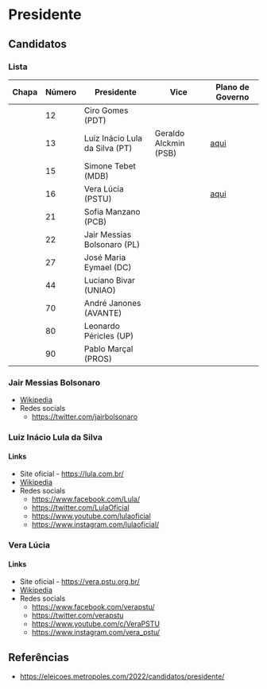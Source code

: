 # Presidente

## Candidatos

### Lista

| Chapa | Número | Presidente                     | Vice                  | Plano de Governo                                 |
|-------|--------|--------------------------------|-----------------------|--------------------------------------------------|
|       | 12     | Ciro Gomes (PDT)               |                       |                                                  |
|       | 13     | Luiz Inácio Lula da Silva (PT) | Geraldo Alckmin (PSB) | [aqui](https://lula.com.br/plano-pt-de-governo/) |
|       | 15     | Simone Tebet (MDB)             |                       |                                                  |
|       | 16     | Vera Lúcia (PSTU)              |                       | [aqui](https://vera.pstu.org.br/programa)        |
|       | 21     | Sofia Manzano (PCB)            |                       |                                                  |
|       | 22     | Jair Messias Bolsonaro (PL)    |                       |                                                  |
|       | 27     | José Maria Eymael (DC)         |                       |                                                  |
|       | 44     | Luciano Bivar (UNIAO)          |                       |                                                  |
|       | 70     | André Janones (AVANTE)         |                       |                                                  |
|       | 80     | Leonardo Péricles (UP)         |                       |                                                  |
|       | 90     | Pablo Marçal (PROS)            |                       |                                                  |

### Jair Messias Bolsonaro

- [Wikipedia](https://pt.wikipedia.org/wiki/Jair_Bolsonaro)
- Redes socials
    - <https://twitter.com/jairbolsonaro>

### Luiz Inácio Lula da Silva

#### Links

- Site oficial - <https://lula.com.br/>
- [Wikipedia](https://pt.wikipedia.org/wiki/Luiz_In%C3%A1cio_Lula_da_Silva)
- Redes socials
    - <https://www.facebook.com/Lula/>
    - <https://twitter.com/LulaOficial>
    - <https://www.youtube.com/lulaoficial>
    - <https://www.instagram.com/lulaoficial/>

### Vera Lúcia

#### Links 

- Site oficial - <https://vera.pstu.org.br/>
- [Wikipedia](https://pt.wikipedia.org/wiki/Vera_L%C3%BAcia_Salgado)
- Redes socials
    - <https://www.facebook.com/verapstu/>
    - <https://twitter.com/verapstu>
    - <https://www.youtube.com/c/VeraPSTU>
    - <https://www.instagram.com/vera_pstu/>

## Referências

- <https://eleicoes.metropoles.com/2022/candidatos/presidente/>